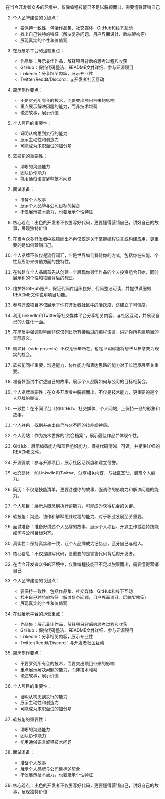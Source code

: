 
在当今开发者众多的环境中，仅靠编程技能已不足以脱颖而出，需要懂得营销自己

<!--more-->

2. 个人品牌建设的关键点：
   - 要保持一致性，包括作品集、社交媒体、GitHub和线下互动
   - 找出自己独特的特征（解决复杂问题、用户界面设计、后端架构等）
   - 展现真实的个性和价值观

3. 在线展示平台的运营重点：
   - 作品集：展示最佳作品，解释项目背后的思考过程和收获
   - GitHub：保持代码整洁、README文件详细、参与开源项目
   - LinkedIn：分享相关内容，展示专业性
   - Twitter/Reddit/Discord：与开发者社区互动

4. 简历制作要点：
   - 不要罗列所有会的技术，而要突出项目带来的影响
   - 重点展示解决问题的能力，而非技术堆砌
   - 讲述故事，展示价值

5. 个人项目的重要性：
   - 证明从构思到执行的能力
   - 展示主动性和创造力
   - 可能成为求职面试的加分项

6. 软技能的重要性：
   - 清晰的沟通能力
   - 团队协作能力
   - 能用通俗语言解释技术问题

7. 面试准备：
   - 准备个人故事
   - 展示个人品牌与公司目标的契合
   - 不仅展示技术能力，也要展示个性特征

8. 核心观点：出色的开发者不仅要写好代码，更要懂得营销自己，讲好自己的故事，展现独特价值

1. 在当今众多开发者中脱颖而出不再仅仅是关于掌握编程语言或构建应用，更重要的是如何营销自己。
2. 个人品牌不仅仅是流行词汇，它是世界如何看待你的方式，包括你在技能、个性及所带来价值方面的独特性。
3. 在线建立个人品牌首先从创建一个展现你最佳作品的个人投资组合开始，同时展示你的个性和项目背后的想法。
4. 维护好GitHub账户，保证代码库组织良好、代码整洁可读，并提供详细的README文件说明项目功能。
5. 参与开源项目不仅展示了你在开发者社区中的活跃度，还建立了可信度。
6. 利用LinkedIn和Twitter等社交媒体平台分享相关内容、与社区互动，并展现自己的人性化一面。
7. 在简历中强调影响而非仅仅列出所有接触过的编程语言，讲述你所构建项目的实际意义。
8. 侧项目（side projects）不仅是乐趣所在，也是证明你能将想法从概念变为现实的机会。
9. 软技能同样重要，沟通能力、协作能力和表达思路的能力对于长远发展至关重要。
10. 准备好面试中讲述自己的故事，展示个人品牌如何与公司的目标相契合。

1. 个人品牌重要性：在众多开发者中脱颖而出，不仅是技术能力，更重要的是个人品牌的塑造。
2. 一致性：在不同平台（如GitHub、社交媒体、个人网站）上保持一致的形象和故事。
3. 个人特色：找到并突出自己与众不同的技能或特质。
4. 个人网站：作为技术世界的“约会档案”，展示最佳作品并体现个性。
5. GitHub：展示编码能力和项目组织能力，保持代码清晰、可读，并提供详细的README文件。
6. 开源贡献：参与开源项目，展示社区活跃度和建立信誉。
7. 社交媒体：如LinkedIn和Twitter，分享相关内容，与社区互动，展现个人魅力。
8. 简历：不仅是技能清单，更要讲述你的故事，强调你的影响力和解决问题的能力。
9. 个人项目：展示从概念到执行的能力，可能成为获得机会的关键。
10. 软技能：沟通、协作和解释思维过程的能力，对于职业发展至关重要。
11. 面试准备：准备好讲述个人品牌的故事，展示个人项目、开源工作或独特技能如何与公司目标对齐。
12. 真实性：保持真实和一致，让个人品牌成为记忆点，区分自己与他人。
13. 核心信息：不仅是编写代码，更重要的是销售代码背后的开发者。

1. 在当今开发者众多的环境中，仅靠编程技能已不足以脱颖而出，需要懂得营销自己

2. 个人品牌建设的关键点：
   - 要保持一致性，包括作品集、社交媒体、GitHub和线下互动
   - 找出自己独特的特征（解决复杂问题、用户界面设计、后端架构等）
   - 展现真实的个性和价值观

3. 在线展示平台的运营重点：
   - 作品集：展示最佳作品，解释项目背后的思考过程和收获
   - GitHub：保持代码整洁、README文件详细、参与开源项目
   - LinkedIn：分享相关内容，展示专业性
   - Twitter/Reddit/Discord：与开发者社区互动

4. 简历制作要点：
   - 不要罗列所有会的技术，而要突出项目带来的影响
   - 重点展示解决问题的能力，而非技术堆砌
   - 讲述故事，展示价值

5. 个人项目的重要性：
   - 证明从构思到执行的能力
   - 展示主动性和创造力
   - 可能成为求职面试的加分项

6. 软技能的重要性：
   - 清晰的沟通能力
   - 团队协作能力
   - 能用通俗语言解释技术问题

7. 面试准备：
   - 准备个人故事
   - 展示个人品牌与公司目标的契合
   - 不仅展示技术能力，也要展示个性特征

8. 核心观点：出色的开发者不仅要写好代码，更要懂得营销自己，讲好自己的故事，展现独特价值